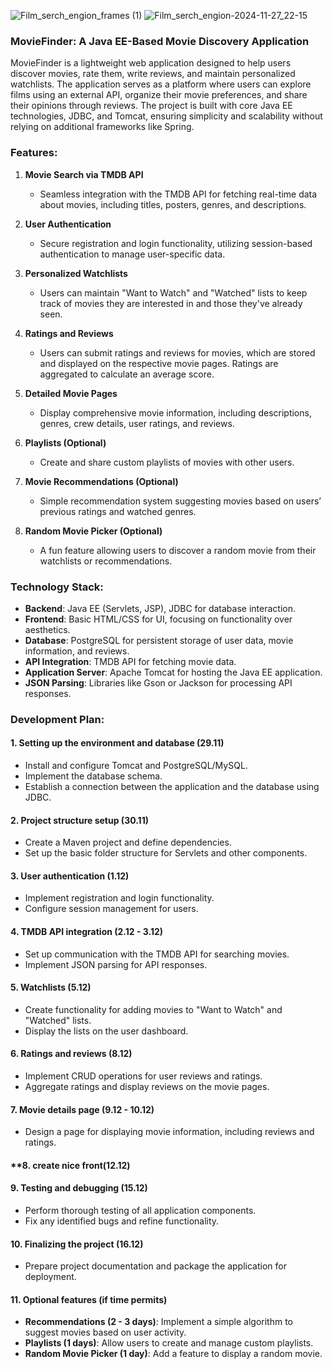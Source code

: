 ![Film_serch_engion_frames (1)](https://github.com/user-attachments/assets/29a9d9de-a92f-4469-973d-ed526a17c968)
![Film_serch_engion-2024-11-27_22-15](https://github.com/user-attachments/assets/4951b85d-bf8d-49b3-ab01-97fea82fa1de)

### MovieFinder: A Java EE-Based Movie Discovery Application

MovieFinder is a lightweight web application designed to help users discover movies, rate them, write reviews, and maintain personalized watchlists. The application serves as a platform where users can explore films using an external API, organize their movie preferences, and share their opinions through reviews. The project is built with core Java EE technologies, JDBC, and Tomcat, ensuring simplicity and scalability without relying on additional frameworks like Spring.

### Features:
1. **Movie Search via TMDB API**  
   - Seamless integration with the TMDB API for fetching real-time data about movies, including titles, posters, genres, and descriptions.

2. **User Authentication**  
   - Secure registration and login functionality, utilizing session-based authentication to manage user-specific data.

3. **Personalized Watchlists**  
   - Users can maintain "Want to Watch" and "Watched" lists to keep track of movies they are interested in and those they've already seen.

4. **Ratings and Reviews**  
   - Users can submit ratings and reviews for movies, which are stored and displayed on the respective movie pages. Ratings are aggregated to calculate an average score.

5. **Detailed Movie Pages**  
   - Display comprehensive movie information, including descriptions, genres, crew details, user ratings, and reviews.

6. **Playlists (Optional)**  
   - Create and share custom playlists of movies with other users.

7. **Movie Recommendations (Optional)**  
   - Simple recommendation system suggesting movies based on users’ previous ratings and watched genres.

8. **Random Movie Picker (Optional)**  
   - A fun feature allowing users to discover a random movie from their watchlists or recommendations.

### Technology Stack:
- **Backend**: Java EE (Servlets, JSP), JDBC for database interaction.
- **Frontend**: Basic HTML/CSS for UI, focusing on functionality over aesthetics.
- **Database**: PostgreSQL for persistent storage of user data, movie information, and reviews.
- **API Integration**: TMDB API for fetching movie data.
- **Application Server**: Apache Tomcat for hosting the Java EE application.
- **JSON Parsing**: Libraries like Gson or Jackson for processing API responses.

### Development Plan:
#### **1. Setting up the environment and database (29.11)**  
   - Install and configure Tomcat and PostgreSQL/MySQL.  
   - Implement the database schema.  
   - Establish a connection between the application and the database using JDBC.  

#### **2. Project structure setup (30.11)**  
   - Create a Maven project and define dependencies.  
   - Set up the basic folder structure for Servlets and other components.  

#### **3. User authentication (1.12)**  
   - Implement registration and login functionality.  
   - Configure session management for users.  

#### **4. TMDB API integration (2.12 - 3.12)**  
   - Set up communication with the TMDB API for searching movies.  
   - Implement JSON parsing for API responses.  

#### **5. Watchlists (5.12)**  
   - Create functionality for adding movies to "Want to Watch" and "Watched" lists.  
   - Display the lists on the user dashboard.  

#### **6. Ratings and reviews (8.12)**  
   - Implement CRUD operations for user reviews and ratings.  
   - Aggregate ratings and display reviews on the movie pages.  

#### **7. Movie details page (9.12 - 10.12)**  
   - Design a page for displaying movie information, including reviews and ratings.

#### **8. create nice front(12.12)

#### **9. Testing and debugging (15.12)**  
   - Perform thorough testing of all application components.  
   - Fix any identified bugs and refine functionality.

#### **10. Finalizing the project (16.12)**  
   - Prepare project documentation and package the application for deployment.

#### **11. Optional features (if time permits)**  
   - **Recommendations (2 - 3 days)**: Implement a simple algorithm to suggest movies based on user activity.  
   - **Playlists (1 days)**: Allow users to create and manage custom playlists.  
   - **Random Movie Picker (1 day)**: Add a feature to display a random movie.  




